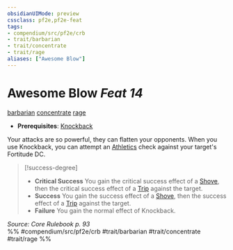 ```yaml
---
obsidianUIMode: preview
cssclass: pf2e,pf2e-feat
tags:
- compendium/src/pf2e/crb
- trait/barbarian
- trait/concentrate
- trait/rage
aliases: ["Awesome Blow"]
---
```

# Awesome Blow  *Feat 14*  
[barbarian](../../Rules/traits/barbarian.md)  [concentrate](../../Rules/traits/concentrate.md)  [rage](../../Rules/traits/rage.md)  

- **Prerequisites**: [Knockback](knockback.md)

Your attacks are so powerful, they can flatten your opponents. When you use Knockback, you can attempt an [Athletics](../skills.md#Athletics) check against your target's Fortitude DC.

> [!success-degree] 
> - **Critical Success** You gain the critical success effect of a [Shove](../../Rules/actions/shove.md), then the critical success effect of a [Trip](../../Rules/actions/trip.md) against the target.
> - **Success** You gain the success effect of a [Shove](../../Rules/actions/shove.md), then the success effect of a [Trip](../../Rules/actions/trip.md) against the target.
> - **Failure** You gain the normal effect of Knockback.

*Source: Core Rulebook p. 93*  
%% #compendium/src/pf2e/crb #trait/barbarian #trait/concentrate #trait/rage %%